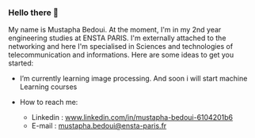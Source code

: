 ### Hello there 👋

My name is Mustapha Bedoui. At the moment, I'm in my 2nd year engineering studies at ENSTA PARIS. I'm externally attached to the networking and here I'm specialised in Sciences and technologies of telecommunication and informations.
Here are some ideas to get you started:

-  I’m currently learning image processing. And soon i will start machine Learning courses

- How to reach me:
    * Linkedin :  www.linkedin.com/in/mustapha-bedoui-6104201b6
    * E-mail : mustapha.bedoui@ensta-paris.fr
